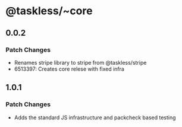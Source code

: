 # @taskless/~core

## 0.0.2

### Patch Changes

- Renames stripe library to stripe from @taskless/stripe
- 6513397: Creates core relese with fixed infra

## 1.0.1

### Patch Changes

- Adds the standard JS infrastructure and packcheck based testing
